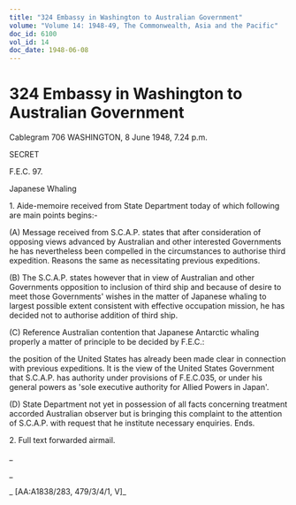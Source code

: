 ```yaml
---
title: "324 Embassy in Washington to Australian Government"
volume: "Volume 14: 1948-49, The Commonwealth, Asia and the Pacific"
doc_id: 6100
vol_id: 14
doc_date: 1948-06-08
---
```


# 324 Embassy in Washington to Australian Government

Cablegram 706 WASHINGTON, 8 June 1948, 7.24 p.m.

SECRET

F.E.C. 97.

Japanese Whaling

1\. Aide-memoire received from State Department today of which following are main points begins:-

(A) Message received from S.C.A.P. states that after consideration of opposing views advanced by Australian and other interested Governments he has nevertheless been compelled in the circumstances to authorise third expedition. Reasons the same as necessitating previous expeditions.

(B) The S.C.A.P. states however that in view of Australian and other Governments opposition to inclusion of third ship and because of desire to meet those Governments' wishes in the matter of Japanese whaling to largest possible extent consistent with effective occupation mission, he has decided not to authorise addition of third ship.

(C) Reference Australian contention that Japanese Antarctic whaling properly a matter of principle to be decided by F.E.C.:

the position of the United States has already been made clear in connection with previous expeditions. It is the view of the United States Government that S.C.A.P. has authority under provisions of F.E.C.035, or under his general powers as 'sole executive authority for Allied Powers in Japan'.

(D) State Department not yet in possession of all facts concerning treatment accorded Australian observer but is bringing this complaint to the attention of S.C.A.P. with request that he institute necessary enquiries. Ends.

2\. Full text forwarded airmail.

_

_

_ [AA:A1838/283, 479/3/4/1, V]_
